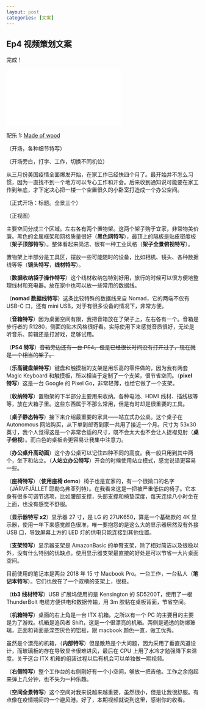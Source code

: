```yaml
---
layout: post
categories: [文案]
---
```


## Ep4 视频策划文案

完成！

<iframe src="//player.bilibili.com/player.html?aid=243700042&bvid=BV1Xv411B7gf&cid=206628338&page=1" scrolling="no" border="0" frameborder="no" framespacing="0" allowfullscreen="true"> </iframe>

配乐 1: [Made of wood](https://www.free-stock-music.com/joe-crotty-made-of-wood.html)

（开场，各种细节特写）

（开场旁白，打字、工作，切换不同机位）

从三月份美国疫情全面爆发开始，在家工作已经快四个月了。最开始并不怎么习惯，因为一直找不到一个地方可以专心工作和开会。后来收到通知说可能要在家工作到年底，才下定决心把一楼一个空置很久的小卧室打造成一个办公空间。

（正式开场：标题。全景三个）

（正视图）

主要空间分成三个区域。左右各有两个置物架。这两个架子购于宜家，非常物美价廉。黑色的金属框架和网格质量很好（**黑色网特写**），最顶上的隔板是贴皮密度板（**架子顶部特写**）。整体看起来简洁、很有一种工业风格（**架子全景俯视特写**）。

置物架上半部分是工具区，摆放一些可能随时的设备，比如相机、镜头、各种数据线等等（**镜头特写**，**线材特写**）。

（**数据收纳袋子操作特写**）这个线材收纳包特别好用，旅行的时候可以很方便地整理线材和充电器。放在家中也可以放一些常用的数据线。

（**nomad 数据线特写**）这条比较特殊的数据线来自 Nomad，它的两端不仅有 USB-C 口，还有 mini USB，对于有很多设备的情况下，非常方便。

（**音箱特写**）因为桌面空间有限，我把音箱放在了架子上，左右各有一个。音箱是步行者的 R1280，侧面的贴木风格很好看。实际使用下来感觉音质很好，无论是听音乐、剪辑还是打游戏，足够试用。

（**PS4 特写**）~~音箱旁边还有一台 PS4。但是已经很长时间没有打开过了，现在就是一个相当的架子。~~

（**乐高键盘架特写**）键盘和触摸板的支架是用乐高的零件做的，因为我有两套 Magic Keyboard 和触摸板，所以相当于定制了一个支架，很节省空间。（**pixel 特写**）这是一台 Google 的 Pixel Go，非常轻薄，也给它做了一个支架。

（**收纳特写**）置物架的下半部分主要用来收纳。各种电池、HDMI 线材、插线板等等，放在大箱子里。这些东西属于不那么常用，但是有时却是很重要的工具。

（**桌子静态特写**）接下来介绍最重要的家具——站立式办公桌。这个桌子在 Autonomous 网站购买，从下单到邮寄到家一共用了接近一个月。尺寸为 53x30 英寸，我个人觉得这是一个非常合适的尺寸，既不会太大也不会让人捉襟见肘（**桌子俯视**）。而白色的桌板会更容易让我集中注意力。

（**办公桌升高动画**）这个办公桌可以记住四种不同的高度。我一般只用到其中两个，坐下和站立。（**人站立办公特写**）开会的时候使用站立模式，感觉说话更容易一些。

（**座椅特写**）（**使用座椅 demo**）椅子也是宜家的，有一个很拗口的名字（JÄRVFJÄLLET 耶勒乌弗亚列特）。在我看来这是一把被严重低估的椅子。它本身有很多可调节选项，比如腰部支撑，头部支撑和椅垫深度，每天连续八小时坐在上面，也没有感觉不舒服。

（**显示器特写 x2**）显示器 27 寸，是 LG 的 27UK650，算是一个基础款的 4K 显示器，使用一年下来感觉颜色很准，唯一要抱怨的是这么大的显示器居然没有外接 USB 口，导致屏幕上方的 LED 灯的供电只能连接到其他位置。

（**支架特写**）显示器支架是 AmazonBasic 的单臂支架，除了相对简洁以及很稳以外，没有什么特别的优缺点。使用显示器支架最直接的好处是可以节省一大片桌面空间。

目前使用的笔记本是两台 2018 年 15 寸 Macbook Pro。一台工作，一台私人（**笔记本特写**）。它们也放在了一个双槽的支架上，很稳。

（**tb3 线材特写**）USB 扩展坞使用的是 Kensington 的 SD5200T，使用了一根 ThunderBolt 电缆方便供电和数据传输，用 3m 胶黏在桌板背面，节省空间。

（**机箱特写**）桌面的右上角是一台 ITX 机箱。之所以有一个 PC 的主要目的主要是为了游戏。机箱是追风者 Shift，这是一个很漂亮的机箱。两侧是通透的防爆玻璃，正面和背面是深空灰色的铝板，跟 macbook 颜色一直，做工优秀。

虽然是个漂亮的机箱，（**内部特写**）但是散热是个大问题，因为采用了垂直风道设计，而玻璃板的存在导致显卡很难进风，最后在 CPU 上用了水冷才勉强降下来温度。关于这台 ITX 机箱的组装过程以后有机会可以单独做一期视频。

（**右侧特写**）整个工作台的右侧刚好有一个小空间，够放一把吉他。工作之余抱起来弹上几分钟，也不失为一种乐趣。

（**空间全景特写**）这个空间对我来说越来越重要，虽然很小，但是让我很舒服。有点像在疫情期间的一个避风港。好了，本期视频就说到这里，感谢你的收看。

